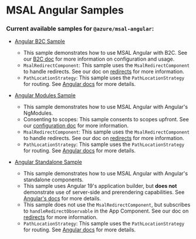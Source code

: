 # MSAL Angular Samples

### Current available samples for `@azure/msal-angular`:

-   [Angular B2C Sample](https://github.com/AzureAD/microsoft-authentication-library-for-js/tree/dev/samples/msal-angular-samples/angular-b2c-sample)

    -   This sample demonstrates how to use MSAL Angular with B2C. See our [B2C doc](https://github.com/AzureAD/microsoft-authentication-library-for-js/blob/dev/lib/msal-browser/docs/working-with-b2c.md) for more information on configuration and usage.
    -   `MsalRedirectComponent`: This sample uses the `MsalRedirectComponent` to handle redirects. See our doc on [redirects](https://github.com/AzureAD/microsoft-authentication-library-for-js/blob/dev/lib/msal-angular/docs/redirects.md) for more information.
    -   `PathLocationStrategy`: This sample uses the `PathLocationStrategy` for routing. See [Angular docs](https://angular.io/guide/router#locationstrategy-and-browser-url-styles) for more details.

-   [Angular Modules Sample](https://github.com/AzureAD/microsoft-authentication-library-for-js/tree/dev/samples/msal-angular-samples/angular-modules-sample)

    -   This sample demonstrates how to use MSAL Angular with Angular's NgModules.
    -   Consenting to scopes: This sample consents to scopes upfront. See our [configuration doc](https://github.com/AzureAD/microsoft-authentication-library-for-js/tree/dev/lib/msal-angular/docs/configuration.md) for more information.
    -   `MsalRedirectComponent`: This sample uses the `MsalRedirectComponent` to handle redirects. See our doc on [redirects](https://github.com/AzureAD/microsoft-authentication-library-for-js/blob/dev/lib/msal-angular/docs/redirects.md) for more information.
    -   `PathLocationStrategy`: This sample uses the `PathLocationStrategy` for routing. See [Angular docs](https://angular.io/guide/router#locationstrategy-and-browser-url-styles) for more details.

-   [Angular Standalone Sample](https://github.com/AzureAD/microsoft-authentication-library-for-js/tree/dev/samples/msal-angular-samples/angular-standalone-sample)

    -   This sample demonstrates how to use MSAL Angular with Angular's standalone components.
    -   This sample uses Angular 19's application builder, but **does not** demonstrate use of server-side and prerendering capabilities. See [Angular's docs](https://angular.io/guide/esbuild) for more details.
    -   This sample does not use the `MsalRedirectComponent`, but subscribes to `handleRedirectObservable` in the App Component. See our doc on [redirects](https://github.com/AzureAD/microsoft-authentication-library-for-js/blob/dev/lib/msal-angular/docs/redirects.md) for more information.
    -   `PathLocationStrategy`: This sample uses the `PathLocationStrategy` for routing. See [Angular docs](https://angular.io/guide/router#locationstrategy-and-browser-url-styles) for more details.
